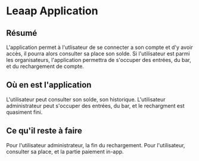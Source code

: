 Leaap Application
=================

## Résumé 

L'application permet à l'utlisateur de se connecter a son compte et d'y avoir accès, il pourra alors consulter sa place son solde.
Si l'utilisateur est parmi les organisateurs, l'application permettra de s'occuper des entrées, du bar, et du rechargement de compte.

## Où en est l'application

L'utilisateur peut consulter son solde, son historique.
L'utilisateur administrateur peut s'occuper des entrées, du bar, et le rechargment est quasiment fini.

## Ce qu'il reste à faire

Pour l'utilisateur administrateur, la fin du rechargement.
Pour l'utilisateur, consulter sa place, et la partie paiement in-app.
